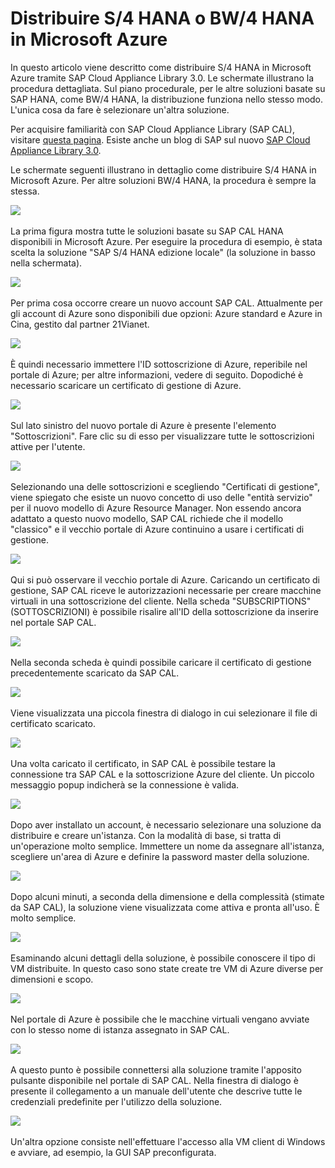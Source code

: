 <properties 
pageTitle="Distribuzione di S/4 HANA o BW/4 HANA in una macchina virtuale di Azure | Microsoft Azure" 
description="Distribuzione di S/4 HANA o BW/4 HANA in una macchina virtuale di Azure" 
services="virtual-machines-linux" 
documentationCenter="" 
authors="hermanndms" 
manager="timlt" 
editor="" 
tags="azure-resource-manager" 
  keywords=""/>
<tags  
  ms.service="virtual-machines-linux" 
  ms.devlang="na" 
  ms.topic="article" 
  ms.tgt_pltfrm="vm-linux" 
  ms.workload="infrastructure-services" 
  ms.date="09/15/2016" 
  ms.author="hermannd"/>


# Distribuire S/4 HANA o BW/4 HANA in Microsoft Azure 

In questo articolo viene descritto come distribuire S/4 HANA in Microsoft Azure tramite SAP Cloud Appliance Library 3.0. Le schermate illustrano la procedura dettagliata. Sul piano procedurale, per le altre soluzioni basate su SAP HANA, come BW/4 HANA, la distribuzione funziona nello stesso modo. L'unica cosa da fare è selezionare un'altra soluzione.

Per acquisire familiarità con SAP Cloud Appliance Library (SAP CAL), visitare [questa pagina](https://cal.sap.com/). Esiste anche un blog di SAP sul nuovo [SAP Cloud Appliance Library 3.0](http://scn.sap.com/community/cloud-appliance-library/blog/2016/05/27/sap-cloud-appliance-library-30-came-with-a-new-user-experience).


Le schermate seguenti illustrano in dettaglio come distribuire S/4 HANA in Microsoft Azure. Per altre soluzioni BW/4 HANA, la procedura è sempre la stessa.


![](./media/virtual-machines-linux-sap-cal-s4h/s4h-pic-1b.jpg)  

La prima figura mostra tutte le soluzioni basate su SAP CAL HANA disponibili in Microsoft Azure. Per eseguire la procedura di esempio, è stata scelta la soluzione "SAP S/4 HANA edizione locale" (la soluzione in basso nella schermata).

![](./media/virtual-machines-linux-sap-cal-s4h/s4h-pic-2.jpg)  

Per prima cosa occorre creare un nuovo account SAP CAL. Attualmente per gli account di Azure sono disponibili due opzioni: Azure standard e Azure in Cina, gestito dal partner 21Vianet.

![](./media/virtual-machines-linux-sap-cal-s4h/s4h-pic3b.jpg)  

È quindi necessario immettere l'ID sottoscrizione di Azure, reperibile nel portale di Azure; per altre informazioni, vedere di seguito. Dopodiché è necessario scaricare un certificato di gestione di Azure.

![](./media/virtual-machines-linux-sap-cal-s4h/s4h-pic6b.jpg)  

Sul lato sinistro del nuovo portale di Azure è presente l'elemento "Sottoscrizioni". Fare clic su di esso per visualizzare tutte le sottoscrizioni attive per l'utente.

![](./media/virtual-machines-linux-sap-cal-s4h/s4h-pic7b.jpg)  

Selezionando una delle sottoscrizioni e scegliendo "Certificati di gestione", viene spiegato che esiste un nuovo concetto di uso delle "entità servizio" per il nuovo modello di Azure Resource Manager. Non essendo ancora adattato a questo nuovo modello, SAP CAL richiede che il modello "classico" e il vecchio portale di Azure continuino a usare i certificati di gestione.

![](./media/virtual-machines-linux-sap-cal-s4h/s4h-pic4b.jpg)  

Qui si può osservare il vecchio portale di Azure. Caricando un certificato di gestione, SAP CAL riceve le autorizzazioni necessarie per creare macchine virtuali in una sottoscrizione del cliente. Nella scheda "SUBSCRIPTIONS" (SOTTOSCRIZIONI) è possibile risalire all'ID della sottoscrizione da inserire nel portale SAP CAL.

![](./media/virtual-machines-linux-sap-cal-s4h/s4h-pic5.jpg)  

Nella seconda scheda è quindi possibile caricare il certificato di gestione precedentemente scaricato da SAP CAL.

![](./media/virtual-machines-linux-sap-cal-s4h/s4h-pic8.jpg)  

Viene visualizzata una piccola finestra di dialogo in cui selezionare il file di certificato scaricato.

![](./media/virtual-machines-linux-sap-cal-s4h/s4h-pic9.jpg)  

Una volta caricato il certificato, in SAP CAL è possibile testare la connessione tra SAP CAL e la sottoscrizione Azure del cliente. Un piccolo messaggio popup indicherà se la connessione è valida.

![](./media/virtual-machines-linux-sap-cal-s4h/s4h-pic10.jpg)  

Dopo aver installato un account, è necessario selezionare una soluzione da distribuire e creare un'istanza. Con la modalità di base, si tratta di un'operazione molto semplice. Immettere un nome da assegnare all'istanza, scegliere un'area di Azure e definire la password master della soluzione.

![](./media/virtual-machines-linux-sap-cal-s4h/s4h-pic11.jpg)  

Dopo alcuni minuti, a seconda della dimensione e della complessità (stimate da SAP CAL), la soluzione viene visualizzata come attiva e pronta all'uso. È molto semplice.

![](./media/virtual-machines-linux-sap-cal-s4h/s4h-pic12.jpg)  

Esaminando alcuni dettagli della soluzione, è possibile conoscere il tipo di VM distribuite. In questo caso sono state create tre VM di Azure diverse per dimensioni e scopo.

![](./media/virtual-machines-linux-sap-cal-s4h/s4h-pic13.jpg)  

Nel portale di Azure è possibile che le macchine virtuali vengano avviate con lo stesso nome di istanza assegnato in SAP CAL.

![](./media/virtual-machines-linux-sap-cal-s4h/s4h-pic14b.jpg)  

A questo punto è possibile connettersi alla soluzione tramite l'apposito pulsante disponibile nel portale di SAP CAL. Nella finestra di dialogo è presente il collegamento a un manuale dell'utente che descrive tutte le credenziali predefinite per l'utilizzo della soluzione.

![](./media/virtual-machines-linux-sap-cal-s4h/s4h-pic15.jpg)  

Un'altra opzione consiste nell'effettuare l'accesso alla VM client di Windows e avviare, ad esempio, la GUI SAP preconfigurata.

<!---HONumber=AcomDC_0928_2016-->